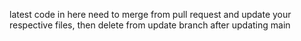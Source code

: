 latest code in here need to merge from pull request and update your respective files, then delete from update branch after updating main
